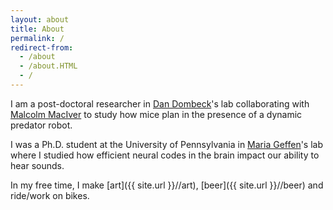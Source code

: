 ```yaml
---
layout: about
title: About
permalink: /
redirect-from:
  - /about
  - /about.HTML
  - /
---
```


I am a post-doctoral researcher in [Dan Dombeck](http://www.dombecklab.org/)'s lab collaborating with [Malcolm MacIver](https://maciverlab.github.io/) to study how mice plan in the presence of a dynamic predator robot.

I was a Ph.D. student at the University of Pennsylvania in [Maria Geffen](https://www.med.upenn.edu/hearing/)'s lab where I studied how efficient neural codes in the brain impact our ability to hear sounds.

In my free time, I make [art]({{ site.url }}//art), [beer]({{ site.url }}//beer) and ride/work on bikes.


<!---
<h2> News </h2>

*2021.11.04* -- Come to APAN (poster 94) and SfN (poster P443.02), where I am presenting a [poster]({{site.url}}/assets/publications/apan_poster.pdf) on the role of efficient coding in perception.

*2021.08.11* -- Check out my [preprint]({{site.url}}/assets/publications/2021.08.11.455845v1.full_.pdf) where we show how contrast gain control in the auditory cortex affects acoustic percepts!

*2021.08.03* -- Aaron's [preprint]({{site.url}}/assets/publications/2021.08.03.454738v1.full_.pdf) studying how sound affects visual coding in V1 is out!

*2021.04.12* -- Check out Alex's
[preprint]({{site.url}}/assets/publications/2021.04.12.439188v2.full_.pdf) on how predictive coding is regulated by cortico-fugal projections.


*2020.10.23* -- Come see my
[poster]({{site.url}}/assets/2020_angelonietal_apan_poster_pdf.pdf) at
[APAN 2020](https://www.med.upenn.edu/apan/)

*2020.06.02* -- Kath's [preprint](https://www.biorxiv.org/content/10.1101/2020.06.02.128702v1) on cortical plasticity during fear conditioning is out!
--->